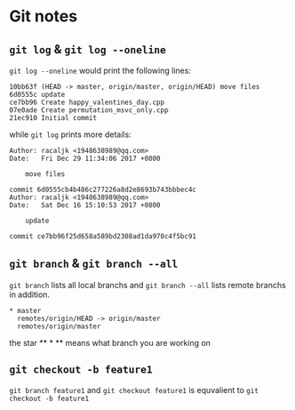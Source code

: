 # Git notes

## `git log` & `git log --oneline`
 `git log --oneline` would print the following lines:

```
10bb63f (HEAD -> master, origin/master, origin/HEAD) move files
6d0555c update
ce7bb96 Create happy_valentines_day.cpp
07e0ade Create permutation_msvc_only.cpp
21ec910 Initial commit
```
while `git log` prints more details:
```
Author: racaljk <1948638989@qq.com>
Date:   Fri Dec 29 11:34:06 2017 +0800

    move files

commit 6d0555cb4b486c277226a8d2e8693b743bbbec4c
Author: racaljk <1948638989@qq.com>
Date:   Sat Dec 16 15:10:53 2017 +0800

    update

commit ce7bb96f25d658a589bd2308ad1da970c4f5bc91
```

## `git branch` & `git branch --all`
`git branch` lists all local branchs and `git branch --all`
lists remote branchs in addition.

```
* master
  remotes/origin/HEAD -> origin/master
  remotes/origin/master
```
the star ** * ** means what branch you are working on

## `git checkout -b feature1`
`git branch feature1` and `git checkout feature1` is equvalient to `git checkout -b feature1`
